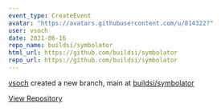 ```yaml
---
event_type: CreateEvent
avatar: "https://avatars.githubusercontent.com/u/814322?"
user: vsoch
date: 2021-06-16
repo_name: buildsi/symbolator
html_url: https://github.com/buildsi/symbolator
repo_url: https://github.com/buildsi/symbolator
---
```


<a href='https://github.com/vsoch' target='_blank'>vsoch</a> created a new branch, main at <a href='https://github.com/buildsi/symbolator' target='_blank'>buildsi/symbolator</a>

<a href='https://github.com/buildsi/symbolator' target='_blank'>View Repository</a>